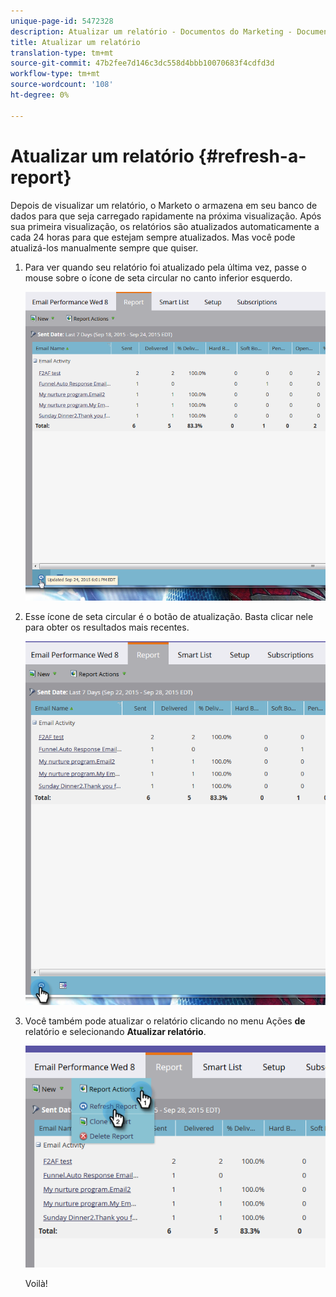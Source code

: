 ```yaml
---
unique-page-id: 5472328
description: Atualizar um relatório - Documentos do Marketing - Documentação do produto
title: Atualizar um relatório
translation-type: tm+mt
source-git-commit: 47b2fee7d146c3dc558d4bbb10070683f4cdfd3d
workflow-type: tm+mt
source-wordcount: '108'
ht-degree: 0%

---
```



# Atualizar um relatório {#refresh-a-report}

Depois de visualizar um relatório, o Marketo o armazena em seu banco de dados para que seja carregado rapidamente na próxima visualização. Após sua primeira visualização, os relatórios são atualizados automaticamente a cada 24 horas para que estejam sempre atualizados. Mas você pode atualizá-los manualmente sempre que quiser.

1. Para ver quando seu relatório foi atualizado pela última vez, passe o mouse sobre o ícone de seta circular no canto inferior esquerdo.

   ![](assets/one.png)

1. Esse ícone de seta circular é o botão de atualização. Basta clicar nele para obter os resultados mais recentes.

   ![](assets/two.png)

1. Você também pode atualizar o relatório clicando no menu Ações **de** relatório e selecionando **Atualizar relatório**.

   ![](assets/three.png)

   Voilà!

